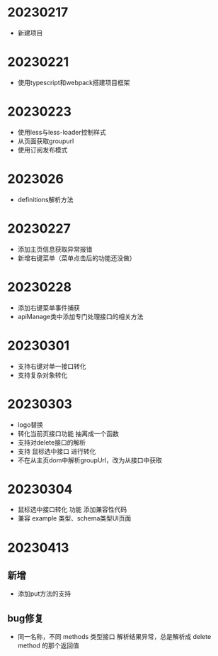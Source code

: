 # 20230217

- 新建项目

# 20230221

- 使用typescript和webpack搭建项目框架

# 20230223

- 使用less与less-loader控制样式
- 从页面获取groupurl
- 使用订阅发布模式


# 2023026

- definitions解析方法

# 20230227

- 添加主页信息获取异常报错
- 新增右键菜单（菜单点击后的功能还没做）

# 20230228

- 添加右键菜单事件捕获
- apiManage类中添加专门处理接口的相关方法

# 20230301
- 支持右键对单一接口转化
- 支持复杂对象转化

# 20230303
- logo替换
- 转化当前页接口功能 抽离成一个函数
- 支持对delete接口的解析
- 支持 鼠标选中接口 进行转化
- 不在从主页dom中解析groupUrl，改为从接口中获取

# 20230304

- 鼠标选中接口转化 功能 添加兼容性代码
- 兼容 example 类型、schema类型UI页面

# 20230413
## 新增
- 添加put方法的支持
## bug修复
- 同一名称，不同 methods 类型接口 解析结果异常，总是解析成 delete method 的那个返回值